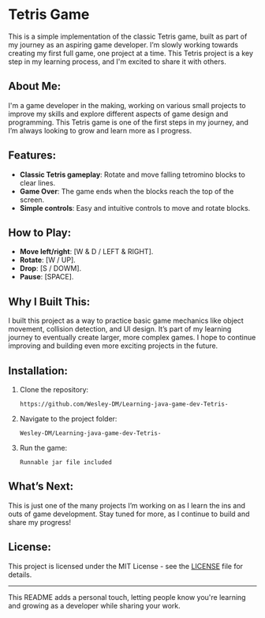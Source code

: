 
# Tetris Game

This is a simple implementation of the classic Tetris game, built as part of my journey as an aspiring game developer. I’m slowly working towards creating my first full game, one project at a time. This Tetris project is a key step in my learning process, and I'm excited to share it with others.

## About Me:
I'm a game developer in the making, working on various small projects to improve my skills and explore different aspects of game design and programming. This Tetris game is one of the first steps in my journey, and I’m always looking to grow and learn more as I progress.

## Features:
- **Classic Tetris gameplay**: Rotate and move falling tetromino blocks to clear lines.
- **Game Over**: The game ends when the blocks reach the top of the screen.
- **Simple controls**: Easy and intuitive controls to move and rotate blocks.

## How to Play:
- **Move left/right**: [W & D / LEFT & RIGHT].
- **Rotate**: [W / UP].
- **Drop**: [S / DOWM].
- **Pause**: [SPACE].

## Why I Built This:
I built this project as a way to practice basic game mechanics like object movement, collision detection, and UI design. It’s part of my learning journey to eventually create larger, more complex games. I hope to continue improving and building even more exciting projects in the future.

## Installation:
1. Clone the repository:
   ```
   https://github.com/Wesley-DM/Learning-java-game-dev-Tetris-
   ```
2. Navigate to the project folder:
   ```
   Wesley-DM/Learning-java-game-dev-Tetris-
   ```
3. Run the game:
   ```
   Runnable jar file included
   ```

## What’s Next:
This is just one of the many projects I’m working on as I learn the ins and outs of game development. Stay tuned for more, as I continue to build and share my progress!

## License:
This project is licensed under the MIT License - see the [LICENSE](LICENSE) file for details.

---

This README adds a personal touch, letting people know you're learning and growing as a developer while sharing your work.
